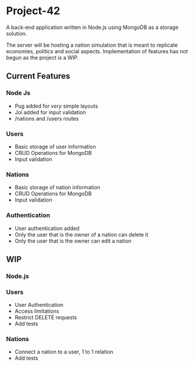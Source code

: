 # Project-42

A back-end application written in Node.js using MongoDB as a storage solution.

The server will be hosting a nation simulation that is meant to replicate economies, politics and social aspects.
Implementation of features has not begun as the project is a WIP.

## Current Features

### Node Js

- Pug added for *very* simple layouts
- Joi added for input validation
- /nations and /users routes


### Users

- Basic storage of user information
- CRUD Operations for MongoDB
- Input validation

### Nations

- Basic storage of nation information
- CRUD Operations for MongoDB
- Input validation

### Authentication

- User authentication added
- Only the user that is the owner of a nation can delete it
- Only the user that is the owner can edit a nation

## WIP

### Node.js


### Users

- User Authentication
- Access limitations
- Restrict DELETE requests
- Add tests

### Nations

- Connect a nation to a user, 1 to 1 relation
- Add tests
